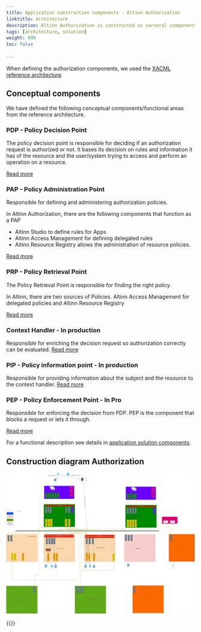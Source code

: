 ```yaml
---
title: Application construction components - Altinn Authorization
linktitle: Architecture
description: Altinn Authorization is constructed as serveral components.
tags: [architecture, solution]
weight: 999
toc: false

---
```


When defining the authorization components, we used the [XACML reference architecture](https://en.wikipedia.org/wiki/XACML).

## Conceptual components


We have defined the following conceptual components/functional areas from the reference architecture.

### PDP - Policy Decision Point

The policy decision point is responsible for deciding if an authorization request
is authorized or not. It bases its decision on rules and information it has of the resource and the user/system
trying to access and perform an operation on a resource.

[Read more](accesscontrol)

### PAP - Policy Administration Point

Responsible for defining and administering authorization policies.

In Altinn Authorization, there are the following components that function as a PAP

- Altinn Studio to define rules for Apps
- Altinn Access Management for defining delegated rules
- Altinn Resource Registry allows the administration of resource policies.

[Read more](../modules/accessmanagement/pap/)

### PRP - Policy Retrieval Point

The Policy Retrieval Point is responsible for finding the right policy.

In Altinn, there are two sources of Policies. Altinn Access Management for delegated policies
and Altinn Resource Registry  

[Read more](../modules/resourceregistry/prp)

### Context Handler - In production

Responsible for enriching the decision request so authorization correctly can be evaluated. [Read more](contexthandler)

### PIP - Policy information point - In production

Responsible for providing information about the subject and the resource to the context handler. [Read more](pip)

### PEP - Policy Enforcement Point - In Pro

Responsible for enforcing the decision from PDP. PEP is the component that blocks a request or lets it through.

[Read more](accesscontrol/pep)



For a functional description see details in [application solution components](../../).

## Construction diagram Authorization

![Construction](authorizationbff.drawio.svg "Construction diagram Altinn authorization")






{{<children />}}
